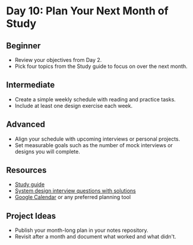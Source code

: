 # Day 10: Plan Your Next Month of Study

## Beginner
- Review your objectives from Day 2.
- Pick four topics from the Study guide to focus on over the next month.

## Intermediate
- Create a simple weekly schedule with reading and practice tasks.
- Include at least one design exercise each week.

## Advanced
- Align your schedule with upcoming interviews or personal projects.
- Set measurable goals such as the number of mock interviews or designs you will complete.

## Resources
- [Study guide](https://github.com/donnemartin/system-design-primer#study-guide)
- [System design interview questions with solutions](https://github.com/donnemartin/system-design-primer#system-design-interview-questions-with-solutions)
- [Google Calendar](https://calendar.google.com/) or any preferred planning tool

## Project Ideas
- Publish your month-long plan in your notes repository.
- Revisit after a month and document what worked and what didn't.
